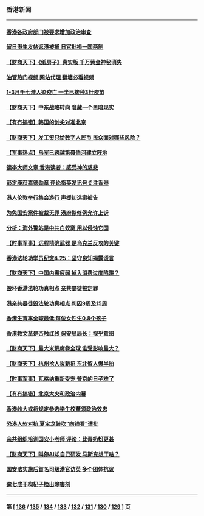 ### 香港新闻
---
#### [香港各政府部门被要求增加政治审查](../../pages/ncid1349362/n13984201.md?04292045) 
#### [留日港生发帖返港被捕 日官批损一国两制](../../pages/ncid1349362/n13984109.md?04292045) 
#### [【财商天下】《纸房子》真实版 千万黄金神秘消失](../../pages/ncid1349362/n13984013.md?04292045) 
#### [油管热门视频 网站代理 翻墙必看视频](http://138.2.39.72:81/youtube.html?epic-marker?04292045)
#### [1-3月千七港人染疫亡 一半已接种3针疫苗](../../pages/ncid1349362/n13983232.md?04292045) 
#### [【财商天下】中东战略转向 隐藏一个黑暗现实](../../pages/ncid1349362/n13983027.md?04292045) 
#### [【有冇搞错】韩国的剑尖对准北京](../../pages/ncid1349362/n13982862.md?04292045) 
#### [【财商天下】发工资只给数字人民币 民众面对哪些风险？](../../pages/ncid1349362/n13981553.md?04292045) 
#### [【军事热点】乌军已跨越第聂伯河建立阵地](../../pages/ncid1349362/n13981169.md?04292045) 
#### [读李大师文章 香港读者：感受神的慈悲](../../pages/ncid1349362/n13980050.md?04292045) 
#### [彭定康获嘉德勋章 评论指英发讯号关注香港](../../pages/ncid1349362/n13980946.md?04292045) 
#### [港人伦敦举行集会游行 声援初选案被告](../../pages/ncid1349362/n13980064.md?04292045) 
#### [为免国安案件被裁无罪 港府拟修例允许上诉](../../pages/ncid1349362/n13979984.md?04292045) 
#### [分析：海外警站是中共白蚁窝 用以侵蚀它国](../../pages/ncid1349362/n13979796.md?04292045) 
#### [【时事军事】远程精确武器 是乌克兰反攻的关键](../../pages/ncid1349362/n13979274.md?04292045) 
#### [香港法轮功学员纪念4.25：坚守良知揭露谎言](../../pages/ncid1349362/n13979566.md?04292045) 
#### [【财商天下】中国内需疲弱 掉入消费过度陷阱？](../../pages/ncid1349362/n13979257.md?04292045) 
#### [毁坏香港法轮功真相点 亲共暴徒被定罪](../../pages/ncid1349362/n13978994.md?04292045) 
#### [港亲共暴徒毁法轮功真相点 判囚9周及15周](../../pages/ncid1349362/n13978841.md?04292045) 
#### [香港生育率全球最低 每位女性生0.8个孩子](../../pages/ncid1349362/n13978681.md?04292045) 
#### [香港教文革是否触红线 保安局局长：视乎意图](../../pages/ncid1349362/n13978656.md?04292045) 
#### [【财商天下】最大米荒席卷全球 谁受影响最大？](../../pages/ncid1349362/n13978536.md?04292045) 
#### [【财商天下】杭州抢人拟新招 东北留人慢半拍](../../pages/ncid1349362/n13977617.md?04292045) 
#### [【时事军事】瓦格纳重新受宠 普京的日子难了](../../pages/ncid1349362/n13977214.md?04292045) 
#### [【有冇搞错】北京大火和政治内幕](../../pages/ncid1349362/n13977190.md?04292045) 
#### [香港岭大或将规定参选学生校董须政治效忠](../../pages/ncid1349362/n13976248.md?04292045) 
#### [恐港人软对抗 夏宝龙鼓吹“向钱看”遭批](../../pages/ncid1349362/n13975744.md?04292045) 
#### [亲共组织培训国安小老师 评论：比毒奶粉更甚](../../pages/ncid1349362/n13975793.md?04292045) 
#### [【财商天下】叫停AI却自己研发 马斯克想干啥？](../../pages/ncid1349362/n13975869.md?04292045) 
#### [国安法实施后首名司级港官访英 多个团体抗议](../../pages/ncid1349362/n13975721.md?04292045) 
#### [逾七成干枸杞子检出除害剂](../../pages/ncid1349362/n13975340.md?04292045) 

---
#### 第 [ [136](./136.md?04292045) / [135](./135.md?04292045) / [134](./134.md?04292045) / [133](./133.md?04292045) / [132](./132.md?04292045) / [131](./131.md?04292045) / [130](./130.md?04292045) / [129](./129.md?04292045) ] 页
